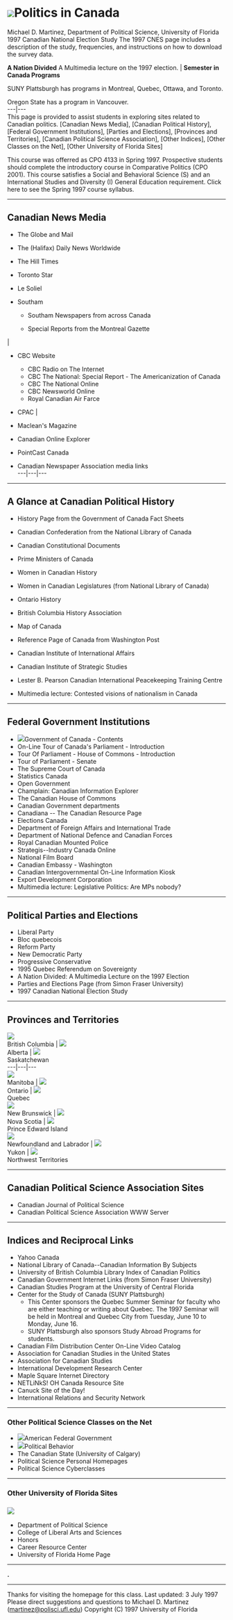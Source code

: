 #  ![](leaf0.gif)Politics in Canada

Michael D. Martinez, Department of Political Science, University of Florida
1997 Canadian National Election Study The 1997 CNES page includes a
description of the study, frequencies, and instructions on how to download the
survey data.  
  
**A Nation Divided** A Multimedia lecture on the 1997 election. |  **Semester
in Canada Programs**

SUNY Plattsburgh has programs in  Montreal, Quebec, Ottawa, and Toronto.

Oregon State has a program in Vancouver.  
---|---  
This page is provided to assist students in exploring sites related to
Canadian politics. [Canadian News Media], [Canadian Political History],
[Federal Government Institutions], [Parties and Elections], [Provinces and
Territories], [Canadian Political Science Association], [Other Indices],
[Other Classes on the Net], [Other University of Florida Sites]

This course was offerred as CPO 4133 in Spring 1997. Prospective students
should complete the introductory course in Comparative Politics (CPO 2001).
This course satisfies a Social and Behavioral Science (S) and an International
Studies and Diversity (I) General Education requirement. Click here to see the
Spring 1997 course syllabus.

* * *

##  Canadian News Media

* The Globe and Mail 
* The (Halifax) Daily News Worldwide 
* The Hill Times 
* Toronto Star
* Le Soliel
* Southam 

  * Southam Newspapers from across Canada 

  * Special Reports from the Montreal Gazette 

|

* CBC Website

  * CBC Radio on The Internet 
  * CBC The National: Special Report - The Americanization of Canada
  * CBC The National Online
  * CBC Newsworld Online
  * Royal Canadian Air Farce

* CPAC 
|

* Maclean's Magazine
* Canadian Online Explorer
* PointCast Canada
* Canadian Newspaper Association media links  
---|---|---  
  
* * *

##  A Glance at Canadian Political History

  * History Page from the Government of Canada Fact Sheets
  * Canadian Confederation from the National Library of Canada
  * Canadian Constitutional Documents
  * Prime Ministers of Canada
  * Women in Canadian History
  * Women in Canadian Legislatures (from National Library of Canada)
  * Ontario History
  * British Columbia History Association
  * Map of Canada
  * Reference Page of Canada from Washington Post
  * Canadian Institute of International Affairs
  * Canadian Institute of Strategic Studies
  * Lester B. Pearson Canadian International Peacekeeping Training Centre

  * Multimedia lecture: Contested visions of nationalism in Canada

* * *

##  Federal Government Institutions

  * ![](flag0.gif)Government of Canada - Contents
  * On-Line Tour of Canada's Parliament - Introduction
  * Tour Of Parliament \- House of Commons - Introduction
  * Tour of Parliament \- Senate
  * The Supreme Court of Canada
  * Statistics Canada
  * Open Government
  * Champlain: Canadian Information Explorer
  * The Canadian House of Commons
  * Canadian Government departments
  * Canadiana \-- The Canadian Resource Page
  * Elections Canada
  * Department of Foreign Affairs and International Trade
  * Department of National Defence and Canadian Forces
  * Royal Canadian Mounted Police
  * Strategis--Industry Canada Online
  * National Film Board
  * Canadian Embassy - Washington
  * Canadian Intergovernmental On-Line Information Kiosk
  * Export Development Corporation
  * Multimedia lecture: Legislative Politics: Are MPs nobody?

* * *

##  Political Parties and Elections

  * Liberal Party
  * Bloc quebecois
  * Reform Party
  * New Democratic Party
  * Progressive Conservative
  * 1995 Quebec Referendum on Sovereignty
  * A Nation Divided: A Multimedia Lecture on the 1997 Election
  * Parties and Elections Page (from Simon Fraser University)
  * 1997 Canadian National Election Study

* * *

##  Provinces and Territories

![](bc.gif)  
British Columbia  | ![](alberta3.gif)  
Alberta  | ![](sask-fla.gif)  
Saskatchewan  
---|---|---  
![](manit3.gif)  
Manitoba  | ![](ont3.gif)  
Ontario  | ![](que3.gif)  
Quebec  
![](nb3.gif)  
New Brunswick  | ![](ns3.gif)  
Nova Scotia  | ![](pei3.gif)  
Prince Edward Island  
![](newf.gif)  
Newfoundland and Labrador  | ![](yukon3.gif)  
Yukon  | ![](nwt3.gif)  
Northwest Territories  
  
* * *

##  Canadian Political Science Association Sites

  * Canadian Journal of Political Science
  * Canadian Political Science Association WWW Server

* * *

##  Indices and Reciprocal Links

  * Yahoo Canada
  * National Library of Canada--Canadian Information By Subjects
  * University of British Columbia Library Index of Canadian Politics
  * Canadian Government Internet Links (from Simon Fraser University)
  * Canadian Studies Program at the University of Central Florida
  * Center for the Study of Canada (SUNY Plattsburgh)
    * This Center sponsors the Quebec Summer Seminar for faculty who are either teaching or writing about Quebec. The 1997 Seminar will be held in Montreal and Quebec City from Tuesday, June 10 to Monday, June 16.
    * SUNY Plattsburgh also sponsors Study Abroad Programs for students.
  * Canadian Film Distribution Center On-Line Video Catalog
  * Association for Canadian Studies in the United States
  * Association for Canadian Studies
  * International Development Research Center
  * Maple Square Internet Directory
  * NETLiNkS! OH Canada Resource Site
  * Canuck Site of the Day!
  * International Relations and Security Network

* * *

###  Other Political Science Classes on the Net

  * ![](usa-bell.gif)American Federal Government
  * ![](votemark.gif)Political Behavior
  * The Canadian State (University of Calgary)
  * Political Science Personal Homepages
  * Political Science Cyberclasses

* * *

###  Other University of Florida Sites

###  ![](alachuax.gif)

  * Department of Political Science
  * College of Liberal Arts and Sciences
  * Honors
  * Career Resource Center
  * University of Florida Home Page

* * *

**.**

* * *

Thanks for visiting the homepage for this class.  Last updated: 3 July 1997  
Please direct suggestions and questions to Michael D. Martinez
(martinez@polisci.ufl.edu)  Copyright (C) 1997 University of Florida


